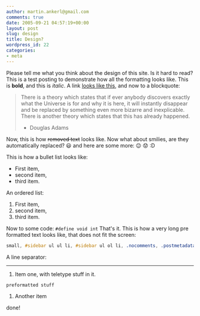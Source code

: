 ```yaml
---
author: martin.ankerl@gmail.com
comments: true
date: 2005-09-21 04:57:19+00:00
layout: post
slug: design
title: Design?
wordpress_id: 22
categories:
- meta
---
```


Please tell me what you think about the design of this site. Is it hard to read? This is a test posting to demonstrate how all the formatting looks like. This is **bold**, and this is _italic_. A link [looks like this](http://google.com), and now to a blockquote:

> There is a theory which states that if ever anybody discovers exactly what the Universe is for and why it is here, it will instantly disappear and be replaced by something even more bizarre and inexplicable. There is another theory which states that this has already happened.  
> - Douglas Adams

Now, this is how ~~removed text~~ looks like. Now what about smilies, are they automatically replaced? :smiley: and here are some more: :wink: :worried: :D

This is how a bullet list looks like:

  * First item,
  * second item,
  * third item.

An ordered list:
	
  1. First item,	
  1. second item,
  1. third item.

Now to some code: `#define void int` That's it. This is how a very long pre formatted text looks like, that does not fit the screen:

```css
small, #sidebar ul ul li, #sidebar ul ol li, .nocomments, .postmetadata, blockquote, pre, strike {
```

A line separator:

* * *

1. Item one, with teletype stuff in it.
```
preformatted stuff
```
1. Another item

done!